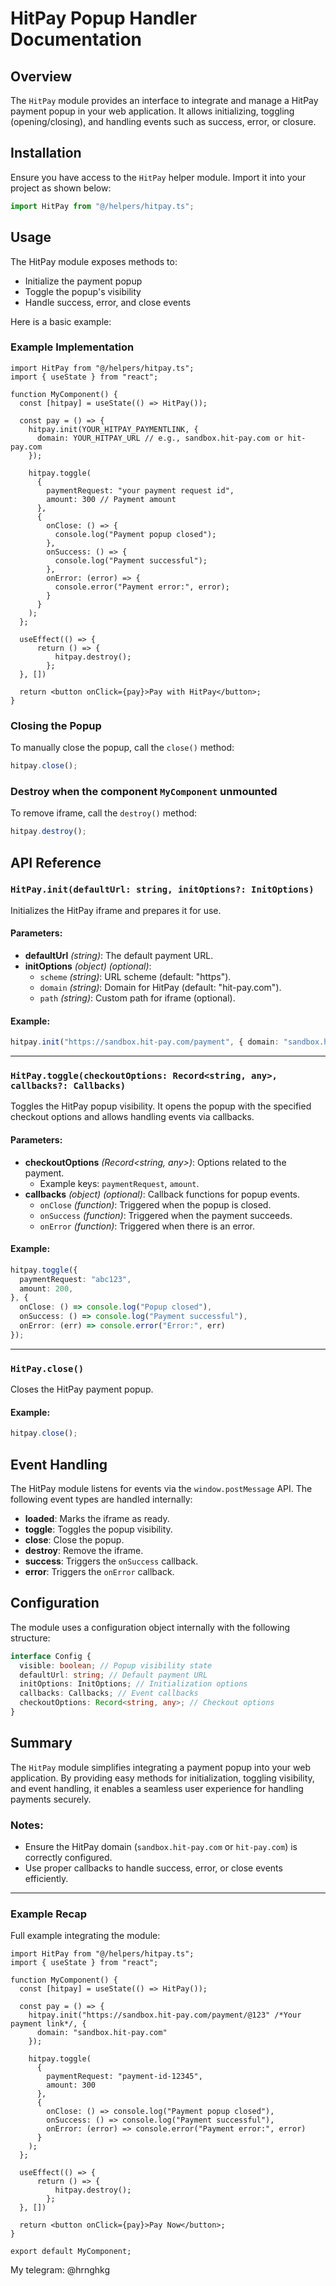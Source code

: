 # HitPay Popup Handler Documentation

## Overview
The `HitPay` module provides an interface to integrate and manage a HitPay payment popup in your web application. It allows initializing, toggling (opening/closing), and handling events such as success, error, or closure.

## Installation
Ensure you have access to the `HitPay` helper module. Import it into your project as shown below:

```ts
import HitPay from "@/helpers/hitpay.ts";
```

## Usage
The HitPay module exposes methods to:
- Initialize the payment popup
- Toggle the popup's visibility
- Handle success, error, and close events

Here is a basic example:

### Example Implementation
```tsx
import HitPay from "@/helpers/hitpay.ts";
import { useState } from "react";

function MyComponent() {
  const [hitpay] = useState(() => HitPay());

  const pay = () => {
    hitpay.init(YOUR_HITPAY_PAYMENTLINK, {
      domain: YOUR_HITPAY_URL // e.g., sandbox.hit-pay.com or hit-pay.com
    });
    
    hitpay.toggle(
      {
        paymentRequest: "your payment request id",     
        amount: 300 // Payment amount
      },
      {
        onClose: () => {
          console.log("Payment popup closed");
        },
        onSuccess: () => {
          console.log("Payment successful");
        },
        onError: (error) => {
          console.error("Payment error:", error);
        }
      }
    );
  };

  useEffect(() => {
      return () => {
          hitpay.destroy();
        };
  }, [])

  return <button onClick={pay}>Pay with HitPay</button>;
}
```

### Closing the Popup
To manually close the popup, call the `close()` method:

```ts
hitpay.close();
```

### Destroy when the component `MyComponent` unmounted
To remove iframe, call the `destroy()` method:

```ts
hitpay.destroy();
```

## API Reference

### `HitPay.init(defaultUrl: string, initOptions?: InitOptions)`
Initializes the HitPay iframe and prepares it for use.

#### Parameters:
- **defaultUrl** *(string)*: The default payment URL.
- **initOptions** *(object)* *(optional)*:
  - `scheme` *(string)*: URL scheme (default: "https").
  - `domain` *(string)*: Domain for HitPay (default: "hit-pay.com").
  - `path` *(string)*: Custom path for iframe (optional).

#### Example:
```ts
hitpay.init("https://sandbox.hit-pay.com/payment", { domain: "sandbox.hit-pay.com" });
```

---

### `HitPay.toggle(checkoutOptions: Record<string, any>, callbacks?: Callbacks)`
Toggles the HitPay popup visibility. It opens the popup with the specified checkout options and allows handling events via callbacks.

#### Parameters:
- **checkoutOptions** *(Record<string, any>)*: Options related to the payment.
  - Example keys: `paymentRequest`, `amount`.
- **callbacks** *(object)* *(optional)*: Callback functions for popup events.
  - `onClose` *(function)*: Triggered when the popup is closed.
  - `onSuccess` *(function)*: Triggered when the payment succeeds.
  - `onError` *(function)*: Triggered when there is an error.

#### Example:
```ts
hitpay.toggle({
  paymentRequest: "abc123",
  amount: 200,
}, {
  onClose: () => console.log("Popup closed"),
  onSuccess: () => console.log("Payment successful"),
  onError: (err) => console.error("Error:", err)
});
```

---

### `HitPay.close()`
Closes the HitPay payment popup.

#### Example:
```ts
hitpay.close();
```

## Event Handling
The HitPay module listens for events via the `window.postMessage` API. The following event types are handled internally:
- **loaded**: Marks the iframe as ready.
- **toggle**: Toggles the popup visibility.
- **close**: Close the popup.
- **destroy**: Remove the iframe.
- **success**: Triggers the `onSuccess` callback.
- **error**: Triggers the `onError` callback.

## Configuration
The module uses a configuration object internally with the following structure:

```ts
interface Config {
  visible: boolean; // Popup visibility state
  defaultUrl: string; // Default payment URL
  initOptions: InitOptions; // Initialization options
  callbacks: Callbacks; // Event callbacks
  checkoutOptions: Record<string, any>; // Checkout options
}
```

## Summary
The `HitPay` module simplifies integrating a payment popup into your web application. By providing easy methods for initialization, toggling visibility, and event handling, it enables a seamless user experience for handling payments securely.

### Notes:
- Ensure the HitPay domain (`sandbox.hit-pay.com` or `hit-pay.com`) is correctly configured.
- Use proper callbacks to handle success, error, or close events efficiently.

---

### Example Recap
Full example integrating the module:

```tsx
import HitPay from "@/helpers/hitpay.ts";
import { useState } from "react";

function MyComponent() {
  const [hitpay] = useState(() => HitPay());

  const pay = () => {
    hitpay.init("https://sandbox.hit-pay.com/payment/@123" /*Your payment link*/, {
      domain: "sandbox.hit-pay.com"
    });

    hitpay.toggle(
      {
        paymentRequest: "payment-id-12345",
        amount: 300
      },
      {
        onClose: () => console.log("Payment popup closed"),
        onSuccess: () => console.log("Payment successful"),
        onError: (error) => console.error("Payment error:", error)
      }
    );
  };

  useEffect(() => {
      return () => {
          hitpay.destroy();
        };
  }, [])

  return <button onClick={pay}>Pay Now</button>;
}

export default MyComponent;
```
My telegram: @hrnghkg

